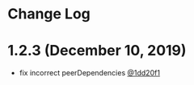 # Change Log

# 1.2.3 (December 10, 2019)
 - fix incorrect peerDependencies [@1dd20f1](https://github.com/ryota-murakami/react-appstate/commit/1dd20f12404bd5596ab31bbb865956d2723c0878)
